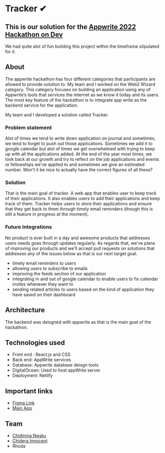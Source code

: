 # Tracker ✔

## This is our solution for the  [Appwrite 2022 Hackathon on Dev](https://dev.to/devteam/announcing-the-appwrite-hackathon-on-dev-1oc0)

We had quite alot of fun building this project within the timeframe stipulated for it.

## About

The appwrite hackathon has four different categories that participants are allowed to provide solution to. 
My team and I worked on the Web2 Wizard category. This category focuses on building an application using any of Appwrite’s tools that services the internet as we know it today and its users.
The most key feature of the hackathon is to integrate app write as the backend service for the application.

My team and I developed a solution called Tracker. 


### Problem statement
Alot of times we tend to write down application on journal and sometimes, we tend to forget to push out those applications. Sometimes we add it to google calendar but alot of times we get overwhelmed with trying to keep up with all the applications added. At the end of the year most times, we look back at our growth and try to reflect on the job applications and events or fellowships we've applied to and sometimes we give an estimated number. Won't it be nice to actually have the correct figures of all these? 

### Solution
That is the main goal of tracker. A web app that enables user to keep track of their applications. 
It also enables users to add their applications and keep track of them. Tracker helps users to store their applications and ensure that they get back to them through timely email reminders (though this is still a feature in progress at the moment). 

### Future Integrations
No product is ever built in a day and awesome products that addresses users needs goes through updates regularly. As regards that, we've plans of improving our products and we'll accept pull requests on solutions that addresses any of the issues below as that is our next target goal.
* timely email reminders to users
* allowing users to subscribe to emails
* improving the feeds section of our application
* integrating in and out of google calendar to enable users to fix calendar invites whenever they want to
* sending related articles to users based on the kind of application they have saved on their dashboard

## Architecture
The backend was deisgned with appwrite as that is the main goal of the hackathon.



## Technologies used
* Front end : React.js and CSS
* Back end: AppWrite services
* Database: Appwrite database deisgn tools
* DigitalOcean: Used to host appWrite server
* Deployment: Netlify 


## Important links
* [Figma Link](https://www.figma.com/file/U0qX0OsTmLoaPI4uwxyDe2/AppWrite-Hackathon?node-id=5%3A3)
* [Main App]()


## Team
* [Chidinma Nwatu](https://github.com/Simplystina)
* [Chidera Innocent](https://github.com/Codewarsfx)
* Rhoda
